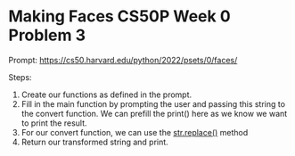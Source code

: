 # Making Faces CS50P Week 0 Problem 3

Prompt:
https://cs50.harvard.edu/python/2022/psets/0/faces/

Steps:
1) Create our functions as defined in the prompt.
2) Fill in the main function by prompting the user and passing this string to the convert function. We can prefill the print() here as we know we want to print the result.
3) For our convert function, we can use the [str.replace()](https://docs.python.org/3/library/stdtypes.html#string-methods) method 
4) Return our transformed string and print.
